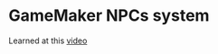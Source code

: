 # GameMaker NPCs system

Learned at this [video](https://www.youtube.com/watch?v=tYyuOFPLls4&t=5235s&ab_channel=GameMakerStation-Matharoo)
